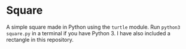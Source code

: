 # Square
A simple square made in Python using the `turtle` module. Run `python3 square.py` in a terminal if you have Python 3. I have also included a rectangle in this repository.

